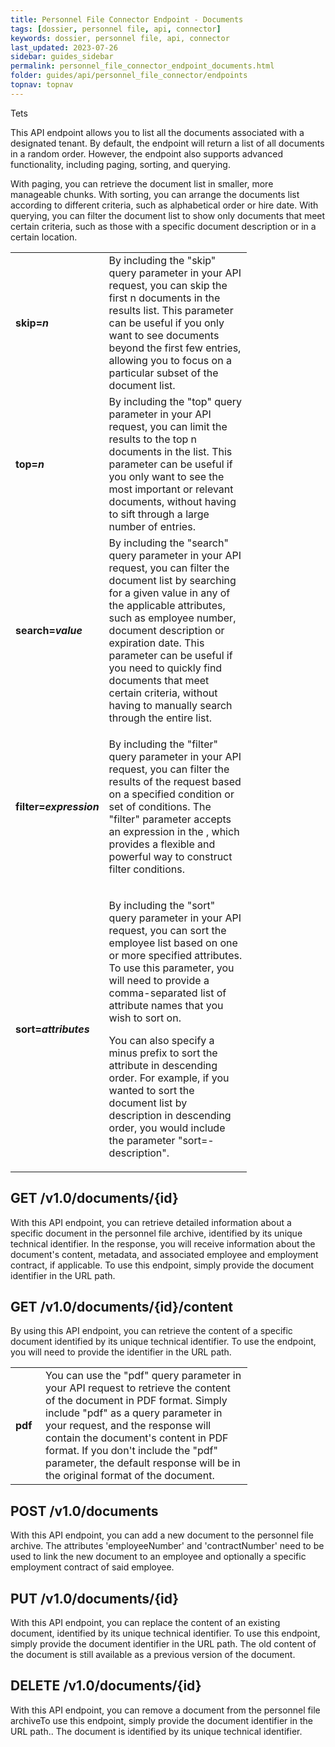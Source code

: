 ```yaml
---
title: Personnel File Connector Endpoint - Documents
tags: [dossier, personnel file, api, connector]
keywords: dossier, personnel file, api, connector
last_updated: 2023-07-26
sidebar: guides_sidebar
permalink: personnel_file_connector_endpoint_documents.html
folder: guides/api/personnel_file_connector/endpoints
topnav: topnav
---
```


Tets
<p>This API endpoint allows you to list all the documents associated with a designated tenant. By default, the endpoint will return a list of all documents in a random order. However, the endpoint also supports advanced functionality, including paging, sorting, and querying.</p>
<p>With paging, you can retrieve the document list in smaller, more manageable chunks. With sorting, you can arrange the documents list according to different criteria, such as alphabetical order or hire date. With querying, you can filter the document list to show only documents that meet certain criteria, such as those with a specific document description or in a certain location.</p>
<table class="relative-table wrapped" style="width: 75.0811%;">
  <colgroup>
    <col style="width: 12.9282%;"/>
    <col style="width: 87.0718%;"/>
  </colgroup>
  <tbody>
    <tr>
      <td>
        <strong>skip=<em>n</em>
        </strong>
      </td>
      <td>By including the "skip" query parameter in your API request, you can skip the first n documents in the results list. This parameter can be useful if you only want to see documents beyond the first few entries, allowing you to focus on a particular subset of the document list.</td>
    </tr>
    <tr>
      <td>
        <strong>top=<em>n</em>
        </strong>
      </td>
      <td>By including the "top" query parameter in your API request, you can limit the results to the top n documents in the list. This parameter can be useful if you only want to see the most important or relevant documents, without having to sift through a large number of entries.</td>
    </tr>
    <tr>
      <td>
        <strong>search=<em>value</em>
        </strong>
      </td>
      <td>By including the "search" query parameter in your API request, you can filter the document list by searching for a given value in any of the applicable attributes, such as employee number, document description or expiration date. This parameter can be useful if you need to quickly find documents that meet certain criteria, without having to manually search through the entire list.</td>
    </tr>
    <tr>
      <td colspan="1">
        <strong>filter=<em>expression</em>
        </strong>
      </td>
      <td colspan="1">
        <p>By including the "filter" query parameter in your API request, you can filter the results of the request based on a specified condition or set of conditions. The "filter" parameter accepts an expression in the <ac:link>
            <ri:page ri:content-title="OData Filter language"/>
            <ac:plain-text-link-body><![CDATA[OData Filter Language]]></ac:plain-text-link-body>
          </ac:link>, which provides a flexible and powerful way to construct filter conditions.</p>
      </td>
    </tr>
    <tr>
      <td colspan="1">
        <strong>sort=<em>attributes</em>
        </strong>
      </td>
      <td colspan="1">
        <p>By including the "sort" query parameter in your API request, you can sort the employee list based on one or more specified attributes. To use this parameter, you will need to provide a comma-separated list of attribute names that you wish to sort on.</p>
        <p>You can also specify a minus prefix to sort the attribute in descending order. For example, if you wanted to sort the document list by description in descending order, you would include the parameter "sort=-description".</p>
      </td>
    </tr>
  </tbody>
</table>
<h2>GET /v1.0/documents/{id}</h2>
<p>With this API endpoint, you can retrieve detailed information about a specific document in the personnel file archive, identified by its unique technical identifier. In the response, you will receive information about the document's content, metadata, and associated employee and employment contract, if applicable. To use this endpoint, simply provide the document identifier in the URL path.</p>
<h2>GET /v1.0/documents/{id}/content</h2>
<p>By using this API endpoint, you can retrieve the content of a specific document identified by its unique technical identifier. To use the endpoint, you will need to provide the identifier in the URL path.</p>
<table class="relative-table wrapped" style="width: 75.2758%;">
  <colgroup>
    <col style="width: 12.6833%;"/>
    <col style="width: 87.3167%;"/>
  </colgroup>
  <tbody>
    <tr>
      <td>
        <strong>pdf</strong>
      </td>
      <td>You can use the "pdf" query parameter in your API request to retrieve the content of the document in PDF format. Simply include "pdf" as a query parameter in your request, and the response will contain the document's content in PDF format. If you don't include the "pdf" parameter, the default response will be in the original format of the document.</td>
    </tr>
  </tbody>
</table>
<h2>POST /v1.0/documents</h2>
<p>With this API endpoint, you can add a new document to the personnel file archive. The attributes 'employeeNumber' and 'contractNumber' need to be used to link the new document to an employee and optionally a specific employment contract of said employee.</p>
<h2>PUT /v1.0/documents/{id}</h2>
<p>With this API endpoint, you can replace the content of an existing document, identified by its unique technical identifier. To use this endpoint, simply provide the document identifier in the URL path. The old content of the document is still available as a previous version of the document.</p>
<h2>DELETE /v1.0/documents/{id}</h2>
<p>With this API endpoint, you can remove a document from the personnel file archiveTo use this endpoint, simply provide the document identifier in the URL path.. The document is identified by its unique technical identifier.</p>
